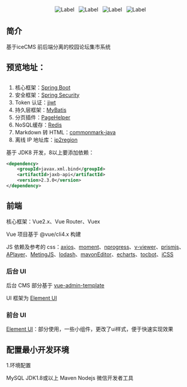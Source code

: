 <p align="center">
	<img style="padding: 4px;" alt="Label" src="https://img.shields.io/badge/JDK-1.8+-orange">
	<img style="padding: 4px;" alt="Label" src="https://img.shields.io/badge/SpringBoot-2.2.7.RELEASE-brightgreen">
	<img style="padding: 4px;" alt="Label" src="https://img.shields.io/badge/MyBatis-3.5.5-red">
	<img style="padding: 4px;" alt="Label" src="https://img.shields.io/badge/Vue-2.6.11-brightgreen">




## 简介

基于iceCMS 前后端分离的校园论坛集市系统 




## 预览地址：


## 

1. 核心框架：[Spring Boot](https://github.com/spring-projects/spring-boot)
2. 安全框架：[Spring Security](https://github.com/spring-projects/spring-security)
3. Token 认证：[jjwt](https://github.com/jwtk/jjwt)
4. 持久层框架：[MyBatis](https://github.com/mybatis/spring-boot-starter)
5. 分页插件：[PageHelper](https://github.com/pagehelper/Mybatis-PageHelper)
6. NoSQL缓存：[Redis](https://github.com/redis/redis)
7. Markdown 转 HTML：[commonmark-java](https://github.com/commonmark/commonmark-java)
8. 离线 IP 地址库：[ip2region](https://github.com/lionsoul2014/ip2region)

基于 JDK8 开发，8以上要添加依赖：

```xml
<dependency>
    <groupId>javax.xml.bind</groupId>
    <artifactId>jaxb-api</artifactId>
    <version>2.3.0</version>
</dependency>
```

## 前端

核心框架：Vue2.x、Vue Router、Vuex

Vue 项目基于 @vue/cli4.x 构建

JS 依赖及参考的 css：[axios](https://github.com/axios/axios)、[moment](https://github.com/moment/moment)、[nprogress](https://github.com/rstacruz/nprogress)、[v-viewer](https://github.com/fengyuanchen/viewerjs)、[prismjs](https://github.com/PrismJS/prism)、[APlayer](https://github.com/DIYgod/APlayer)、[MetingJS](https://github.com/metowolf/MetingJS)、[lodash](https://github.com/lodash/lodash)、[mavonEditor](https://github.com/hinesboy/mavonEditor)、[echarts](https://github.com/apache/echarts)、[tocbot](https://github.com/tscanlin/tocbot)、[iCSS](https://github.com/chokcoco/iCSS)

### 后台 UI

后台 CMS 部分基于 [vue-admin-template](https://github.com/PanJiaChen/vue-admin-template) 

UI 框架为 [Element UI](https://github.com/ElemeFE/element)


### 前台 UI

[Element UI](https://github.com/ElemeFE/element)：部分使用，一些小组件，更改了ui样式，便于快速实现效果



## <strong>配置最小开发环境</strong>

1.环境配置

MySQL
JDK1.8或以上
Maven
Nodejs
微信开发者工具


